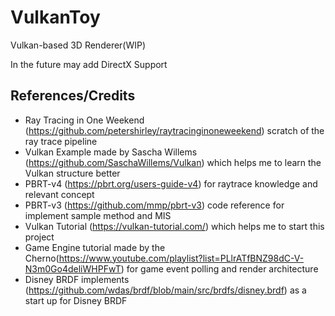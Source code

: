 # VulkanToy

Vulkan-based 3D Renderer(WIP)

In the future may add DirectX Support

## References/Credits

- Ray Tracing in One Weekend (https://github.com/petershirley/raytracinginoneweekend) scratch of the ray trace pipeline
- Vulkan Example made by Sascha Willems (https://github.com/SaschaWillems/Vulkan) which helps me to learn the Vulkan structure better
- PBRT-v4 (https://pbrt.org/users-guide-v4) for raytrace knowledge and relevant concept
- PBRT-v3 (https://github.com/mmp/pbrt-v3) code reference for implement sample method and MIS
- Vulkan Tutorial (https://vulkan-tutorial.com/) which helps me to start this project
- Game Engine tutorial made by the Cherno(https://www.youtube.com/playlist?list=PLlrATfBNZ98dC-V-N3m0Go4deliWHPFwT) for game event polling and render architecture
- Disney BRDF implements (https://github.com/wdas/brdf/blob/main/src/brdfs/disney.brdf) as a start up for Disney BRDF 